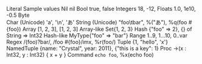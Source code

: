 Literal	Sample values
Nil	nil
Bool	true, false
Integers	18, -12, 
Floats	1.0, 1e10, -0.5
Byte    
Char (Unicode)	'a', '\n', 'あ'
String (Unicode)	"foo\tbar", %("あ"), %q(foo #{foo})
Array	[1, 2, 3], [1, 2, 3]
Array-like	Set{1, 2, 3}
Hash	{"foo" => 2}, {} of String => Int32
Hash-like	MyType{"foo" => "bar"}
Range	1..9, 1...10, 0..var
Regex	/(foo)?bar/, /foo #{foo}/imx, %r(foo/)
Tuple	{1, "hello", 'x'}
NamedTuple	{name: "Crystal", year: 2011}, {"this is a key": 1}
Proc	->(x : Int32, y : Int32) { x + y }
Command	`echo foo`, %x(echo foo)